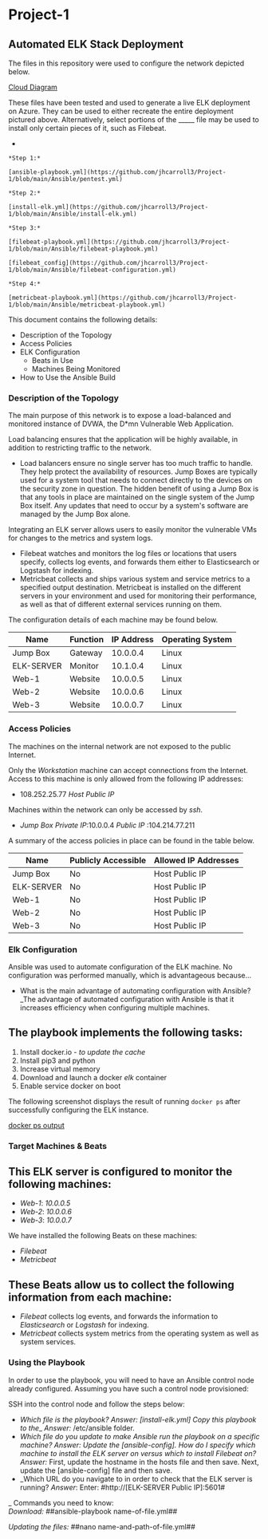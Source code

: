# Project-1
## Automated ELK Stack Deployment

The files in this repository were used to configure the network depicted below.

[Cloud Diagram](https://github.com/jhcarroll3/Project-1/blob/main/Diagrams/Cloud%20Diagram.png)
        
These files have been tested and used to generate a live ELK deployment on Azure. They can be used to either recreate the entire deployment pictured above. Alternatively, select portions of the _____ file may be used to install only certain pieces of it, such as Filebeat.

  - 
    
    *Step 1:*
    
    [ansible-playbook.yml](https://github.com/jhcarroll3/Project-1/blob/main/Ansible/pentest.yml)
    
    *Step 2:*
    
    [install-elk.yml](https://github.com/jhcarroll3/Project-1/blob/main/Ansible/install-elk.yml)
    
    *Step 3:*
    
    [filebeat-playbook.yml](https://github.com/jhcarroll3/Project-1/blob/main/Ansible/filebeat-playbook.yml)
    
    [filebeat_config](https://github.com/jhcarroll3/Project-1/blob/main/Ansible/filebeat-configuration.yml)
    
    *Step 4:*
    
    [metricbeat-playbook.yml](https://github.com/jhcarroll3/Project-1/blob/main/Ansible/metricbeat-playbook.yml)
    
This document contains the following details:
- Description of the Topology
- Access Policies
- ELK Configuration
  - Beats in Use
  - Machines Being Monitored
- How to Use the Ansible Build


### Description of the Topology

The main purpose of this network is to expose a load-balanced and monitored instance of DVWA, the D*mn Vulnerable Web Application.

Load balancing ensures that the application will be highly available, in addition to restricting traffic to the network.
- Load balancers ensure no single server has too much traffic to handle. They help protect the availability of resources. Jump Boxes are typically used for a system tool that needs to connect directly to the devices on the security zone in question.  The hidden benefit of using a Jump Box is that any tools in place are maintained on the single system of the Jump Box itself. Any updates that need to occur by a system's software are managed by the Jump Box alone. 

Integrating an ELK server allows users to easily monitor the vulnerable VMs for changes to the metrics and system logs.
- Filebeat watches and monitors the log files or locations that users specify, collects log events, and forwards them either to Elasticsearch or Logstash for indexing. 
- Metricbeat collects and ships various system and service metrics to a specified output destination. Metricbeat is installed on the different servers in your environment and used for monitoring their performance, as well as that of different external services running on them.

The configuration details of each machine may be found below.

| Name      | Function | IP Address | Operating System |
|-----------|----------|------------|------------------|
| Jump Box  | Gateway  | 10.0.0.4   | Linux            |
| ELK-SERVER| Monitor  | 10.1.0.4   | Linux            |
|   Web-1   | Website  | 10.0.0.5   | Linux            |
|   Web-2   | Website  | 10.0.0.6   | Linux            |
|   Web-3   | Website  | 10.0.0.7   | Linux            | 

### Access Policies

The machines on the internal network are not exposed to the public Internet. 

Only the *Workstation* machine can accept connections from the Internet. Access to this machine is only allowed from the following IP addresses:
- 108.252.25.77 *Host Public IP*

Machines within the network can only be accessed by *ssh*.
- *Jump Box*   *Private IP*:10.0.0.4
               *Public IP* :104.214.77.211 

A summary of the access policies in place can be found in the table below.

| Name      | Publicly Accessible | Allowed IP Addresses |
|-----------|---------------------|----------------------|
| Jump Box  |     No              |   Host Public IP     |
| ELK-SERVER|     No              |   Host Public IP     |
|   Web-1   |     No              |   Host Public IP     |
|   Web-2   |     No              |   Host Public IP     |
|   Web-3   |     No              |   Host Public IP     |

### Elk Configuration

Ansible was used to automate configuration of the ELK machine. No configuration was performed manually, which is advantageous because...
- What is the main advantage of automating configuration with Ansible?_The advantage of automated configuration with Ansible is that it increases efficiency when configuring multiple machines.

The playbook implements the following tasks:
- 
 1. Install docker.io - *to update the cache*
 2. Install pip3 and python
 3. Increase virtual memory
 4. Download and launch a docker *elk* container     
 5. Enable service docker on boot

The following screenshot displays the result of running `docker ps` after successfully configuring the ELK instance.

[docker ps output](https://github.com/jhcarroll3/Project-1/blob/main/Diagrams/sudo%20docker%20ps_screenshot.png)

### Target Machines & Beats
This ELK server is configured to monitor the following machines:
- 
  - _Web-1_: *10.0.0.5*
  - _Web-2_: *10.0.0.6*
  - _Web-3_: *10.0.0.7*

We have installed the following Beats on these machines:
  - *Filebeat*
  - *Metricbeat*

These Beats allow us to collect the following information from each machine:
- 
  - *Filebeat* collects log events, and forwards the information to *Elasticsearch* or *Logstash* for indexing.
  - *Metricbeat* collects system metrics from the operating system as well as system services. 

### Using the Playbook
In order to use the playbook, you will need to have an Ansible control node already configured. Assuming you have such a control node provisioned: 

SSH into the control node and follow the steps below:

- _Which file is the playbook? *Answer:* [install-elk.yml] Copy this playbook to the__ *Answer:* /etc/ansible folder.
- _Which file do you update to make Ansible run the playbook on a specific machine? Answer: Update the [ansible-config].  How do I specify which machine to install the ELK server on versus which to install Filebeat on?_*Answer:* First, update the hostname in the hosts file and then save. Next, update the [ansible-config] file and then save.
- _Which URL do you navigate to in order to check that the ELK server is running? *Answer*: Enter: #http://[ELK-SERVER Public IP]:5601#

_ Commands you need to know:                                                               
  *Download:* ##ansible-playbook name-of-file.yml##
  
  *Updating the files:* ##nano name-and-path-of-file.yml##
